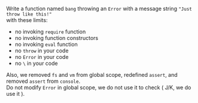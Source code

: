 Write a function named `bang` throwing an `Error` with a message string `"Just throw like this!"`  
with these limits:

-   no invoking `require` function
-   no invoking function constructors
-   no invoking `eval` function
-   no `throw` in your code
-   no `Error` in your code
-   no `\` in your code

Also, we removed `fs` and `vm` from global scope, redefined `assert`, and removed `assert` from `console`.  
Do not modify `Error` in global scope, we do not use it to check ( J/K, we do use it ).
